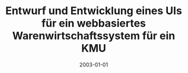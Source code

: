 ---
abstract: ''
authors:
- Christian Klausner
date: '2003-01-01'
featured: false
links:
- name: Publik
  url: https://publik.tuwien.ac.at/showentry.php?ID=138135&lang=1
publication_types:
- '7'
publishDate: '2003-01-01'
title: Entwurf und Entwicklung eines UIs für ein webbasiertes Warenwirtschaftssystem
  für ein KMU
url_pdf: ''
---